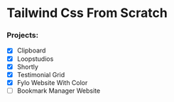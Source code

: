 # Tailwind Css From Scratch

### Projects:

- [x] Clipboard
- [x] Loopstudios
- [x] Shortly
- [x] Testimonial Grid
- [x] Fylo Website With Color
- [ ] Bookmark Manager Website